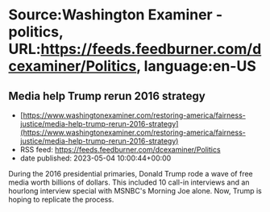 # Source:Washington Examiner - politics, URL:https://feeds.feedburner.com/dcexaminer/Politics, language:en-US

## Media help Trump rerun 2016 strategy
 - [https://www.washingtonexaminer.com/restoring-america/fairness-justice/media-help-trump-rerun-2016-strategy](https://www.washingtonexaminer.com/restoring-america/fairness-justice/media-help-trump-rerun-2016-strategy)
 - RSS feed: https://feeds.feedburner.com/dcexaminer/Politics
 - date published: 2023-05-04 10:00:44+00:00

During the 2016 presidential primaries, Donald Trump rode a wave of free media worth billions of dollars. This included 10 call-in interviews and an hourlong interview special with MSNBC's Morning Joe alone. Now, Trump is hoping to replicate the process.

